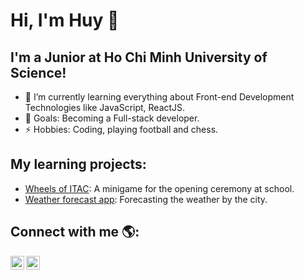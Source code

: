 # Hi, I'm Huy 👋

## I'm a Junior at Ho Chi Minh University of Science!
* 🌱 I’m currently learning everything about Front-end Development Technologies like JavaScript, ReactJS.
* 🎯 Goals: Becoming a Full-stack developer.
* ⚡ Hobbies: Coding, playing football and chess.

## My learning projects: 
* [Wheels of ITAC](https://github.com/huy27201/huy27201.github.io/tree/master/ITACWheelTest): A minigame for the opening ceremony at school.
* [Weather forecast app](https://github.com/huy27201/Weather-forecast): Forecasting the weather by the city. 

## Connect with me 🌎:

[<img src="https://cdn.jsdelivr.net/npm/simple-icons@v3/icons/facebook.svg" alt ="facebook-icon" align="left" width="22px" />][facebook]
[<img src="https://cdn.jsdelivr.net/npm/simple-icons@v3/icons/linkedin.svg" alt ="linkedin-icon" align="left" width="22px" />][linkedin]

[facebook]: https://fb.com/ghuy000
[linkedin]: https://www.linkedin.com/in/gia-huy-nguy%E1%BB%85n-8585851a2/

<!--
**huy27201/huy27201** is a ✨ _special_ ✨ repository because its `README.md` (this file) appears on your GitHub profile.

Here are some ideas to get you started:

- 🔭 I’m currently working on ...
- 🌱 I’m currently learning ...
- 👯 I’m looking to collaborate on ...
- 🤔 I’m looking for help with ...
- 💬 Ask me about ...
- 📫 How to reach me: ...
- 😄 Pronouns: ...
- ⚡ Fun fact: ...
-->
